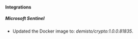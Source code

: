 #### Integrations
##### Microsoft Sentinel
- Updated the Docker image to: *demisto/crypto:1.0.0.81835*.
